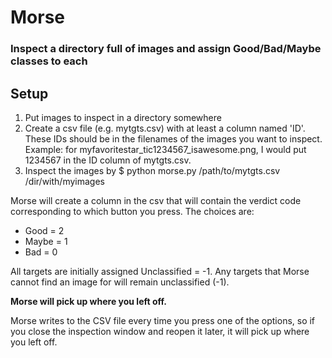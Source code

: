 # Morse 

### Inspect a directory full of images and assign Good/Bad/Maybe classes to each

## Setup
1. Put images to inspect in a directory somewhere
2. Create a csv file (e.g. mytgts.csv) with at least a column named 'ID'. These IDs should be in the filenames of the images you want to inspect. Example: for myfavoritestar_tic1234567_isawesome.png, I would put 1234567 in the ID column of mytgts.csv.
3. Inspect the images by
$ python morse.py /path/to/mytgts.csv /dir/with/myimages

Morse will create a column in the csv that will contain the verdict code corresponding to which button you press. The choices are:
- Good = 2
- Maybe = 1
- Bad = 0

All targets are initially assigned Unclassified = -1. Any targets that Morse cannot find an image for will remain unclassified (-1).

**Morse will pick up where you left off.**

Morse writes to the CSV file every time you press one of the options, so if you close the inspection window and reopen it later, it will pick up where you left off. 
